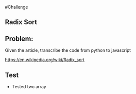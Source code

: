 #Challenge 
## Radix Sort 

## Problem:

Given the article, transcribe the code from python to javascript

https://en.wikipedia.org/wiki/Radix_sort

## Test

* Tested two array
